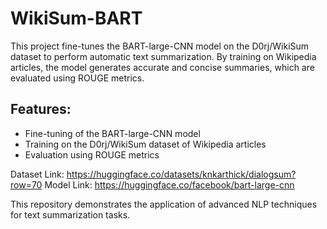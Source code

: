 # WikiSum-BART

This project fine-tunes the BART-large-CNN model on the D0rj/WikiSum dataset to perform automatic text summarization. By training on Wikipedia articles, the model generates accurate and concise summaries, which are evaluated using ROUGE metrics. 

## Features:
- Fine-tuning of the BART-large-CNN model
- Training on the D0rj/WikiSum dataset of Wikipedia articles
- Evaluation using ROUGE metrics

Dataset Link: https://huggingface.co/datasets/knkarthick/dialogsum?row=70
Model Link: https://huggingface.co/facebook/bart-large-cnn

This repository demonstrates the application of advanced NLP techniques for text summarization tasks.

